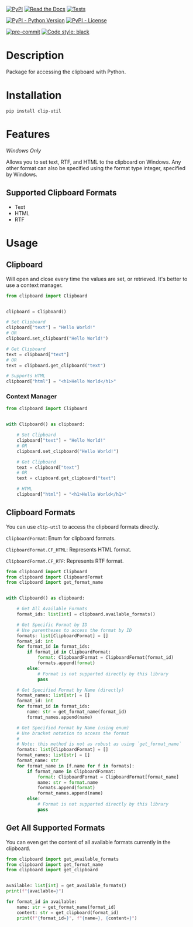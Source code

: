 [![PyPI](https://img.shields.io/pypi/v/clip-util?color=darkred)](https://pypi.org/project/clip-util/)
[![Read the Docs](https://img.shields.io/readthedocs/clip-util)](https://clip-util.readthedocs.io/en/latest/)
[![Tests](https://github.com/AceofSpades5757/clip-util/actions/workflows/test.yml/badge.svg)](https://github.com/AceofSpades5757/clip-util/actions/workflows/test.yml)

[![PyPI - Python Version](https://img.shields.io/pypi/pyversions/clip-util?label=Python%20Version&logo=python&logoColor=yellow)](https://pypi.org/project/clip-util/)
[![PyPI - License](https://img.shields.io/pypi/l/clip-util?color=green)](https://github.com/AceofSpades5757/clip-util/blob/main/LICENSE)

[![pre-commit](https://img.shields.io/badge/pre--commit-enabled-brightgreen?logo=pre-commit&logoColor=white)](https://github.com/pre-commit/pre-commit)
[![Code style: black](https://img.shields.io/badge/code%20style-black-000000.svg)](https://github.com/psf/black)

# Description

Package for accessing the clipboard with Python.

# Installation

`pip install clip-util`

# Features

_Windows Only_

Allows you to set text, RTF, and HTML to the clipboard on Windows. Any other format can also be specified using the format type integer, specified by Windows.

## Supported Clipboard Formats

- Text
- HTML
- RTF

# Usage

## Clipboard

Will open and close every time the values are set, or retrieved. It's better to use a context manager.

```python
from clipboard import Clipboard


clipboard = Clipboard()

# Set Clipboard
clipboard["text"] = "Hello World!"
# OR
clipboard.set_clipboard("Hello World!")

# Get Clipboard
text = clipboard["text"]
# OR
text = clipboard.get_clipboard("text")

# Supports HTML
clipboard["html"] = "<h1>Hello World</h1>"
```


### Context Manager

```python
from clipboard import Clipboard


with Clipboard() as clipboard:

    # Set Clipboard
    clipboard["text"] = "Hello World!"
    # OR
    clipboard.set_clipboard("Hello World!")

    # Get Clipboard
    text = clipboard["text"]
    # OR
    text = clipboard.get_clipboard("text")

    # HTML
    clipboard["html"] = "<h1>Hello World</h1>"
```

## Clipboard Formats

You can use `clip-util` to access the clipboard formats directly.

`ClipboardFormat`: Enum for clipboard formats.

`ClipboardFormat.CF_HTML`: Represents HTML format.

`ClipboardFormat.CF_RTF`: Represents RTF format.

```python
from clipboard import Clipboard
from clipboard import ClipboardFormat
from clipboard import get_format_name


with Clipboard() as clipboard:

    # Get All Available Formats
    format_ids: list[int] = clipboard.available_formats()

    # Get Specific Format by ID
    # Use parentheses to access the format by ID
    formats: list[ClipboardFormat] = []
    format_id: int
    for format_id in format_ids:
        if format_id in ClipboardFormat:
            format: ClipboardFormat = ClipboardFormat(format_id)
            formats.append(format)
        else:
            # Format is not supported directly by this library
            pass

    # Get Specified Format by Name (directly)
    format_names: list[str] = []
    format_id: int
    for format_id in format_ids:
        name: str = get_format_name(format_id)
        format_names.append(name)

    # Get Specified Format by Name (using enum)
    # Use bracket notation to access the format
    #
    # Note: this method is not as robust as using `get_format_name`
    formats: list[ClipboardFormat] = []
    format_names: list[str] = []
    format_name: str
    for format_name in [f.name for f in formats]:
        if format_name in ClipboardFormat:
            format: ClipboardFormat = ClipboardFormat[format_name]
            name: str = format.name
            formats.append(format)
            format_names.append(name)
        else:
            # Format is not supported directly by this library
            pass
```

## Get All Supported Formats

You can even get the content of all available formats currently in the clipboard.

```python
from clipboard import get_available_formats
from clipboard import get_format_name
from clipboard import get_clipboard


available: list[int] = get_available_formats()
print(f"{available=}")

for format_id in available:
    name: str = get_format_name(format_id)
    content: str = get_clipboard(format_id)
    print(f"{format_id=}", f"{name=}, {content=}")
```
